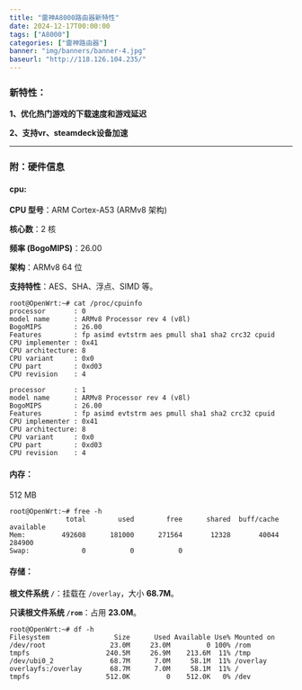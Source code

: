 ```yaml
---
title: "雷神A8000路由器新特性"
date: 2024-12-17T00:00:00
tags: ["A8000"]
categories: ["雷神路由器"]
banner: "img/banners/banner-4.jpg"
baseurl: "http://118.126.104.235/"
---
```

### 新特性：

**1、优化热门游戏的下载速度和游戏延迟**

**2、支持vr、steamdeck设备加速**





------

### 附：硬件信息

#### cpu:

**CPU 型号**：ARM Cortex-A53 (ARMv8 架构)

**核心数**：2 核

**频率 (BogoMIPS)**：26.00

**架构**：ARMv8 64 位

**支持特性**：AES、SHA、浮点、SIMD 等。

```shell
root@OpenWrt:~# cat /proc/cpuinfo
processor       : 0
model name      : ARMv8 Processor rev 4 (v8l)
BogoMIPS        : 26.00
Features        : fp asimd evtstrm aes pmull sha1 sha2 crc32 cpuid
CPU implementer : 0x41
CPU architecture: 8
CPU variant     : 0x0
CPU part        : 0xd03
CPU revision    : 4

processor       : 1
model name      : ARMv8 Processor rev 4 (v8l)
BogoMIPS        : 26.00
Features        : fp asimd evtstrm aes pmull sha1 sha2 crc32 cpuid
CPU implementer : 0x41
CPU architecture: 8
CPU variant     : 0x0
CPU part        : 0xd03
CPU revision    : 4
```

#### 内存：

512 MB

```shell
root@OpenWrt:~# free -h
              total        used        free      shared  buff/cache   available
Mem:         492608      181000      271564       12328       40044      284900
Swap:             0           0           0
```

#### 存储：

**根文件系统 `/`**：挂载在 `/overlay`，大小 **68.7M**。

**只读根文件系统 `/rom`**：占用 **23.0M**。

```
root@OpenWrt:~# df -h
Filesystem                Size      Used Available Use% Mounted on
/dev/root                23.0M     23.0M         0 100% /rom
tmpfs                   240.5M     26.9M    213.6M  11% /tmp
/dev/ubi0_2              68.7M      7.0M     58.1M  11% /overlay
overlayfs:/overlay       68.7M      7.0M     58.1M  11% /
tmpfs                   512.0K         0    512.0K   0% /dev
```

